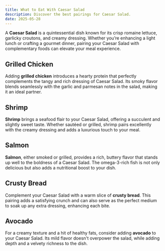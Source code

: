 ```yaml
---
title: What to Eat With Caesar Salad
description: Discover the best pairings for Caesar Salad.
date: 2025-05-28
---
```


A **Caesar Salad** is a quintessential dish known for its crisp romaine lettuce, garlicky croutons, and creamy dressing. Whether you’re enhancing a light lunch or crafting a gourmet dinner, pairing your Caesar Salad with complementary foods can elevate your meal experience.

## **Grilled Chicken**

Adding **grilled chicken** introduces a hearty protein that perfectly complements the tangy and rich dressing of Caesar Salad. Its smoky flavor blends seamlessly with the garlic and parmesan notes in the salad, making it an ideal partner.

## **Shrimp**

**Shrimp** brings a seafood flair to your Caesar Salad, offering a succulent and slightly sweet taste. Whether sautéed or grilled, shrimp pairs excellently with the creamy dressing and adds a luxurious touch to your meal.

## **Salmon**

**Salmon**, either smoked or grilled, provides a rich, buttery flavor that stands up well to the boldness of a Caesar Salad. The omega-3-rich fish is not only delicious but also adds a nutritional boost to your dish.

## **Crusty Bread**

Complement your Caesar Salad with a warm slice of **crusty bread**. This pairing adds a satisfying crunch and can also serve as the perfect medium to soak up any extra dressing, enhancing each bite.

## **Avocado**

For a creamy texture and a hit of healthy fats, consider adding **avocado** to your Caesar Salad. Its mild flavor doesn't overpower the salad, while adding depth and a velvety richness to the dish.
